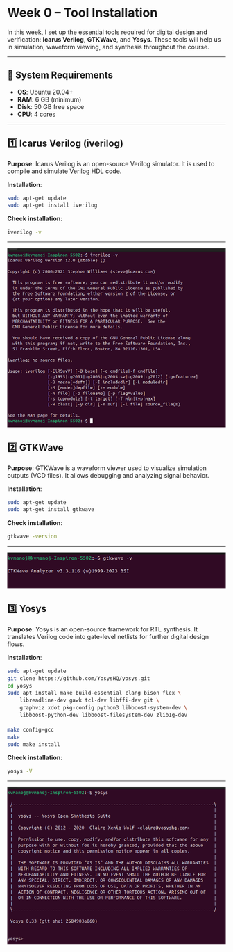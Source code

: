 
# Week 0 – Tool Installation

In this week, I set up the essential tools required for digital design and verification: **Icarus Verilog**, **GTKWave**, and **Yosys**. These tools will help us in simulation, waveform viewing, and synthesis throughout the course.

---

## 🔧 System Requirements

* **OS**: Ubuntu 20.04+
* **RAM**: 6 GB (minimum)
* **Disk**: 50 GB free space
* **CPU**: 4 cores

---

## 1️⃣ Icarus Verilog (iverilog)

**Purpose**:
Icarus Verilog is an open-source Verilog simulator. It is used to compile and simulate Verilog HDL code.

**Installation**:

```bash
sudo apt-get update
sudo apt-get install iverilog
```

**Check installation**:

```bash
iverilog -v
```

---
![Alt Text](Images/Iverilog_Installation.png)

## 2️⃣ GTKWave

**Purpose**:
GTKWave is a waveform viewer used to visualize simulation outputs (VCD files). It allows debugging and analyzing signal behavior.

**Installation**:

```bash
sudo apt-get update
sudo apt-get install gtkwave
```

**Check installation**:

```bash
gtkwave -version
```

---

![Alt Text](Images/GTK_Wave_Installation.png)

## 3️⃣ Yosys

**Purpose**:
Yosys is an open-source framework for RTL synthesis. It translates Verilog code into gate-level netlists for further digital design flows.

**Installation**:

```bash
sudo apt-get update
git clone https://github.com/YosysHQ/yosys.git
cd yosys
sudo apt install make build-essential clang bison flex \
    libreadline-dev gawk tcl-dev libffi-dev git \
    graphviz xdot pkg-config python3 libboost-system-dev \
    libboost-python-dev libboost-filesystem-dev zlib1g-dev

make config-gcc
make
sudo make install
```

**Check installation**:

```bash
yosys -V
```

---

![Alt Text](Images/Yosys_Installation.png)


